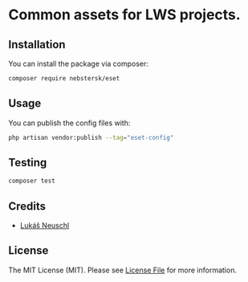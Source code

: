 # Common assets for LWS projects.

## Installation

You can install the package via composer:

```bash
composer require nebstersk/eset
```

## Usage

You can publish the config files with:

```bash
php artisan vendor:publish --tag="eset-config"
```

## Testing

```bash
composer test
```

## Credits

- [Lukáš Neuschl](https://github.com/NebsterSK)

## License

The MIT License (MIT). Please see [License File](LICENSE.md) for more information.

